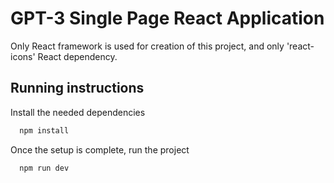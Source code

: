 # GPT-3 Single Page React Application

Only React framework is used for creation of this project, and only 'react-icons' React dependency.

## Running instructions

Install the needed dependencies

```bash
  npm install
```

Once the setup is complete, run the project

```bash
  npm run dev
```
